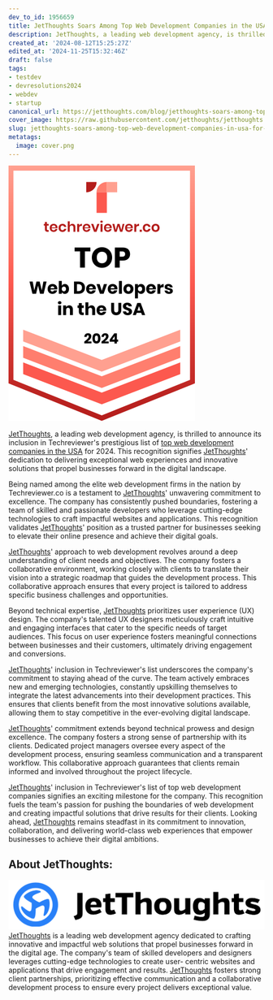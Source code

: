 ```yaml
---
dev_to_id: 1956659
title: JetThoughts Soars Among Top Web Development Companies in the USA for 2024 by Techreviewer.co
description: JetThoughts, a leading web development agency, is thrilled to announce its inclusion in...
created_at: '2024-08-12T15:25:27Z'
edited_at: '2024-11-25T15:32:46Z'
draft: false
tags:
- testdev
- devresolutions2024
- webdev
- startup
canonical_url: https://jetthoughts.com/blog/jetthoughts-soars-among-top-web-development-companies-in-usa-for-2024-by-techreviewerco-testdev-devresolutions2024/
cover_image: https://raw.githubusercontent.com/jetthoughts/jetthoughts.github.io/master/content/blog/jetthoughts-soars-among-top-web-development-companies-in-usa-for-2024-by-techreviewerco-testdev-devresolutions2024/cover.png
slug: jetthoughts-soars-among-top-web-development-companies-in-usa-for-2024-by-techreviewerco-testdev-devresolutions2024
metatags:
  image: cover.png
---
```


![Image description](file_0.png)

[JetThoughts](https://jetthoughts.com/), a leading web development agency, is thrilled to announce its inclusion in Techreviewer's prestigious list of [top web development companies in the USA](https://techreviewer.co/us/top-web-development-companies ) for 2024. This recognition signifies [JetThoughts](https://jetthoughts.com/)' dedication to delivering exceptional web experiences and innovative solutions that propel businesses forward in the digital landscape.

Being named among the elite web development firms in the nation by Techreviewer.co is a testament to [JetThoughts](https://jetthoughts.com/)' unwavering commitment to excellence. The company has consistently pushed boundaries, fostering a team of skilled and passionate developers who leverage cutting-edge technologies to craft impactful websites and applications. This recognition validates [JetThoughts](https://jetthoughts.com/)' position as a trusted partner for businesses seeking to elevate their online presence and achieve their digital goals.

[JetThoughts](https://jetthoughts.com/)' approach to web development revolves around a deep understanding of client needs and objectives. The company fosters a collaborative environment, working closely with clients to translate their vision into a strategic roadmap that guides the development
process. This collaborative approach ensures that every project is tailored to address specific business challenges and opportunities.

Beyond technical expertise, [JetThoughts](https://jetthoughts.com/) prioritizes user experience (UX) design. The company's talented UX designers meticulously craft intuitive and engaging interfaces that cater to the specific needs of target audiences. This focus on user experience fosters meaningful connections between businesses and their customers, ultimately driving engagement and conversions.

[JetThoughts](https://jetthoughts.com/)' inclusion in Techreviewer's list underscores the company's commitment to staying ahead of the curve. The team actively embraces new and emerging technologies, constantly upskilling themselves to integrate the latest advancements into their
development practices. This ensures that clients benefit from the most innovative solutions available, allowing them to stay competitive in the ever-evolving digital landscape.

[JetThoughts](https://jetthoughts.com/)' commitment extends beyond technical prowess and design excellence. The company fosters a strong sense of partnership with its clients. Dedicated project managers oversee every aspect of the development process, ensuring seamless communication and a
transparent workflow. This collaborative approach guarantees that clients remain informed and involved throughout the project lifecycle.

[JetThoughts](https://jetthoughts.com/)' inclusion in Techreviewer's list of top web development companies signifies an exciting milestone for the company. This recognition fuels the team's passion for pushing the boundaries of web development and creating impactful solutions that drive results for their clients. Looking ahead, [JetThoughts](https://jetthoughts.com/) remains steadfast in its commitment to innovation, collaboration, and delivering world-class web experiences that empower businesses to achieve their digital ambitions.

## About JetThoughts:


![Image description](file_1.png)
[JetThoughts](https://jetthoughts.com/) is a leading web development agency dedicated to crafting innovative and impactful web solutions that propel businesses forward in the digital age. The company's team of skilled developers and designers leverages cutting-edge technologies to create user-
centric websites and applications that drive engagement and results. [JetThoughts](https://jetthoughts.com/) fosters strong client partnerships, prioritizing effective communication and a collaborative development process to ensure every project delivers exceptional value.